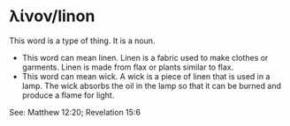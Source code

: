 # λίνον/linon
This word is a type of thing. It is a noun. 

* This word can mean linen. Linen is a fabric used to make clothes or garments. Linen is made from flax or plants similar to flax. 
* This word can mean wick. A wick is a piece of linen that is used in a lamp. The wick absorbs the oil in the lamp so that it can be burned and produce a flame for light.

See: Matthew 12:20; Revelation 15:6
